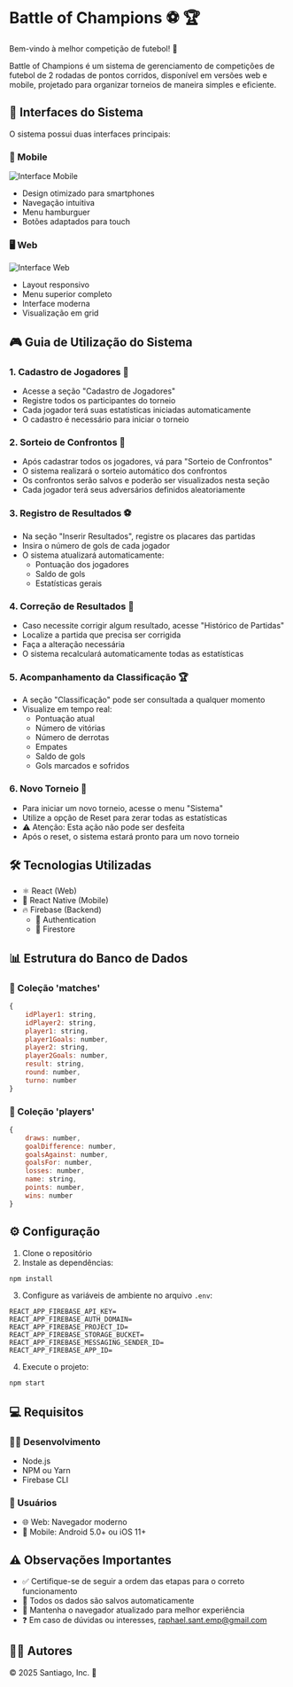 # Battle of Champions ⚽ 🏆

Bem-vindo à melhor competição de futebol! 🌟

Battle of Champions é um sistema de gerenciamento de competições de futebol de 2 rodadas de pontos corridos, disponível em versões web e mobile, projetado para organizar torneios de maneira simples e eficiente.

## 📱 Interfaces do Sistema

O sistema possui duas interfaces principais:

### 📱 Mobile
![Interface Mobile](/src/components/screenshots/mobile-interface.png)

- Design otimizado para smartphones
- Navegação intuitiva
- Menu hamburguer
- Botões adaptados para touch

### 🖥️ Web
![Interface Web](/src/components/screenshots/web-interface.png)

- Layout responsivo
- Menu superior completo
- Interface moderna
- Visualização em grid

## 🎮 Guia de Utilização do Sistema

### 1. Cadastro de Jogadores 👥
- Acesse a seção "Cadastro de Jogadores"
- Registre todos os participantes do torneio
- Cada jogador terá suas estatísticas iniciadas automaticamente
- O cadastro é necessário para iniciar o torneio

### 2. Sorteio de Confrontos 🎲
- Após cadastrar todos os jogadores, vá para "Sorteio de Confrontos"
- O sistema realizará o sorteio automático dos confrontos
- Os confrontos serão salvos e poderão ser visualizados nesta seção
- Cada jogador terá seus adversários definidos aleatoriamente

### 3. Registro de Resultados ⚽
- Na seção "Inserir Resultados", registre os placares das partidas
- Insira o número de gols de cada jogador
- O sistema atualizará automaticamente:
  - Pontuação dos jogadores
  - Saldo de gols
  - Estatísticas gerais

### 4. Correção de Resultados 📝
- Caso necessite corrigir algum resultado, acesse "Histórico de Partidas"
- Localize a partida que precisa ser corrigida
- Faça a alteração necessária
- O sistema recalculará automaticamente todas as estatísticas

### 5. Acompanhamento da Classificação 🏆
- A seção "Classificação" pode ser consultada a qualquer momento
- Visualize em tempo real:
  - Pontuação atual
  - Número de vitórias
  - Número de derrotas
  - Empates
  - Saldo de gols
  - Gols marcados e sofridos

### 6. Novo Torneio 🔄
- Para iniciar um novo torneio, acesse o menu "Sistema"
- Utilize a opção de Reset para zerar todas as estatísticas
- ⚠️ Atenção: Esta ação não pode ser desfeita
- Após o reset, o sistema estará pronto para um novo torneio

## 🛠️ Tecnologias Utilizadas

- ⚛️ React (Web)
- 📱 React Native (Mobile)
- 🔥 Firebase (Backend)
  - 🔐 Authentication
  - 💾 Firestore

## 📊 Estrutura do Banco de Dados

### 📝 Coleção 'matches'
```javascript
{
    idPlayer1: string,
    idPlayer2: string,
    player1: string,
    player1Goals: number,
    player2: string,
    player2Goals: number,
    result: string,
    round: number,
    turno: number
}
```

### 👥 Coleção 'players'
```javascript
{
    draws: number,
    goalDifference: number,
    goalsAgainst: number,
    goalsFor: number,
    losses: number,
    name: string,
    points: number,
    wins: number
}
```

## ⚙️ Configuração

1. Clone o repositório
2. Instale as dependências:
```bash
npm install
```
3. Configure as variáveis de ambiente no arquivo `.env`:
```
REACT_APP_FIREBASE_API_KEY=
REACT_APP_FIREBASE_AUTH_DOMAIN=
REACT_APP_FIREBASE_PROJECT_ID=
REACT_APP_FIREBASE_STORAGE_BUCKET=
REACT_APP_FIREBASE_MESSAGING_SENDER_ID=
REACT_APP_FIREBASE_APP_ID=
```
4. Execute o projeto:
```bash
npm start
```

## 💻 Requisitos

### 👨‍💻 Desenvolvimento
- Node.js
- NPM ou Yarn
- Firebase CLI

### 👥 Usuários
- 🌐 Web: Navegador moderno
- 📱 Mobile: Android 5.0+ ou iOS 11+

## ⚠️ Observações Importantes
- ✅ Certifique-se de seguir a ordem das etapas para o correto funcionamento
- 💾 Todos os dados são salvos automaticamente
- 🔄 Mantenha o navegador atualizado para melhor experiência
- ❓ Em caso de dúvidas ou interesses, raphael.sant.emp@gmail.com

## 👨‍💻 Autores

© 2025 Santiago, Inc. 🏢